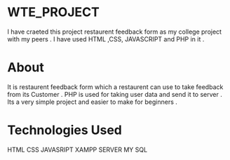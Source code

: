 # WTE_PROJECT
I have craeted this project restaurent feedback form as my college project with my peers .
I have used HTML ,CSS, JAVASCRIPT and PHP in it .

# About 
It is restaurent feedback form which a restaurent can use to  take feedback from its Customer . 
PHP is used for taking user data and send it to server . Its a very simple project and easier to make for  beginners .

# Technologies Used 
HTML 
CSS
JAVASRIPT 
XAMPP SERVER 
MY SQL


